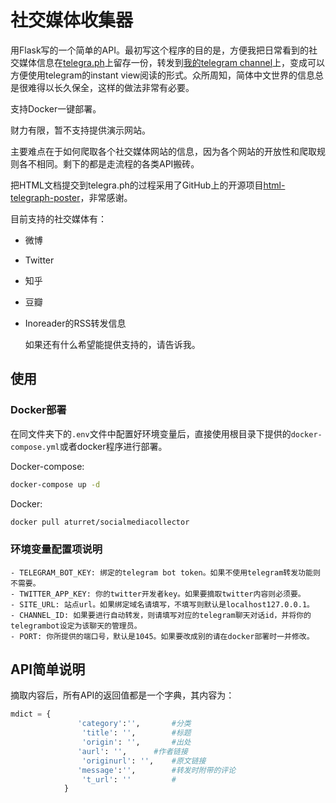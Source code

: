 # 社交媒体收集器

用Flask写的一个简单的API。最初写这个程序的目的是，方便我把日常看到的社交媒体信息在[telegra.ph](https://telegra.ph)上留存一份，转发到[我的telegram channel](https://t.me/aturretbillboard)上，变成可以方便使用telegram的instant view阅读的形式。众所周知，简体中文世界的信息总是很难得以长久保全，这样的做法非常有必要。

支持Docker一键部署。

财力有限，暂不支持提供演示网站。

主要难点在于如何爬取各个社交媒体网站的信息，因为各个网站的开放性和爬取规则各不相同。剩下的都是走流程的各类API搬砖。

把HTML文档提交到telegra.ph的过程采用了GitHub上的开源项目[html-telegraph-poster](https://github.com/mercuree/html-telegraph-poster)，非常感谢。

目前支持的社交媒体有：

- 微博
- Twitter
- 知乎
- 豆瓣
- Inoreader的RSS转发信息

  如果还有什么希望能提供支持的，请告诉我。


## 使用

### Docker部署

在同文件夹下的`.env`文件中配置好环境变量后，直接使用根目录下提供的`docker-compose.yml`或者docker程序进行部署。

Docker-compose:

```bash
docker-compose up -d
```

Docker:

```bash
docker pull aturret/socialmediacollector
```

### 环境变量配置项说明

```
- TELEGRAM_BOT_KEY: 绑定的telegram bot token。如果不使用telegram转发功能则不需要。
- TWITTER_APP_KEY: 你的twitter开发者key。如果要摘取twitter内容则必须要。
- SITE_URL: 站点url。如果绑定域名请填写，不填写则默认是localhost127.0.0.1。
- CHANNEL_ID: 如果要进行自动转发，则请填写对应的telegram聊天对话id，并将你的telegrambot设定为该聊天的管理员。
- PORT: 你所提供的端口号，默认是1045。如果要改成别的请在docker部署时一并修改。
```

## API简单说明

摘取内容后，所有API的返回值都是一个字典，其内容为：

```python
mdict = {
    		   'category':'',		#分类
                'title': '',		#标题
                'origin': '',		#出处
    		   'aurl': '',		#作者链接
                'originurl': '',	#原文链接
    		   'message':'',        #转发时附带的评论
                't_url': ''			#
            }
```

